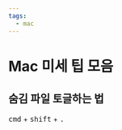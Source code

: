```yaml
---
tags:
  - mac
---
```


# Mac 미세 팁 모음

## 숨김 파일 토글하는 법

<kbd>cmd</kbd> + <kbd>shift</kbd> + <kbd>.</kbd>
